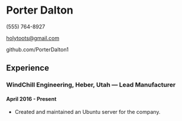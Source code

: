 # Porter Dalton
(555) 764-8927

holytoots@gmail.com

github.com/PorterDalton1

## Experience
### WindChill Engineering, Heber, Utah — Lead Manufacturer
#### April 2016 - Present
- Created and maintained an Ubuntu server for the company.